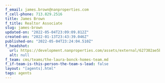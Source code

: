 ```yaml
---
f_email: james.brown@nanproperties.com
f_cell-phone: 713.829.2516
title: James Brown
f_title: Realtor Associate
slug: james-brown
updated-on: "2022-05-04T23:09:09.812Z"
created-on: "2022-01-13T23:43:39.046Z"
published-on: "2022-05-04T23:24:04.510Z"
f_headshot:
  url: https://development.nanproperties.com/assets/external/627302ae5b163fd0209d22a9_james20brown20.jpg
  alt: null
f_team: cms/teams/the-laura-bonck-homes-team.md
f_if-team-is-this-person-the-team-s-lead: false
layout: "[agents].html"
tags: agents
---
```

